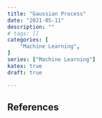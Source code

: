```yaml
---
title: "Gaussian Process"
date: "2021-05-11"
description: ""
# tags: []
categories: [
    "Machine Learning",
]
series: ["Machine Learning"]
katex: true
draft: true

---
```






## References

